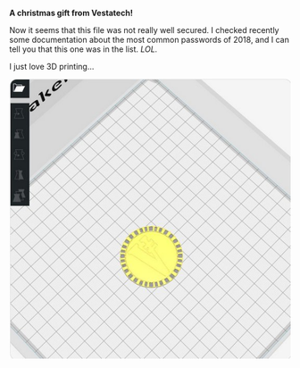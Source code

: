 <b>A christmas gift from Vestatech!</b>

Now it seems that this file was not really well secured. I checked recently some documentation about the most common passwords of 2018, and I can tell you that this one was in the list. _LOL._

I just love 3D printing...

![alt text](https://github.com/cscluxembourg/vestatech/blob/master/Christmas%20gift/3d_Vesta_print.jpg "Cura ScreenShot")
